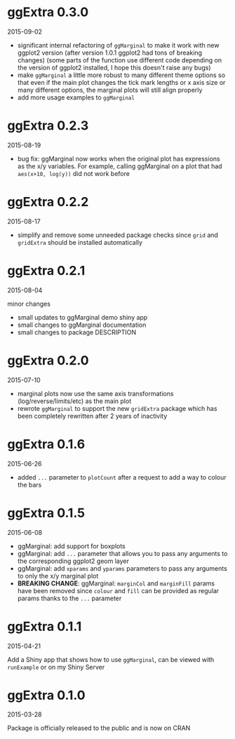 # ggExtra 0.3.0

2015-09-02

- significant internal refactoring of `ggMarginal` to make it work with new ggplot2 version (after version 1.0.1 ggplot2 had tons of breaking changes) (some parts of the function use different code depending on the version of ggplot2 installed, I hope this doesn't raise any bugs)
- make `ggMarginal` a little more robust to many different theme options so that even if the main plot changes the tick mark lengths or x axis size or many different options, the marginal plots will still align properly
- add more usage examples to `ggMarginal`

# ggExtra 0.2.3

2015-08-19

- bug fix: ggMarginal now works when the original plot has expressions as the x/y variables. For example, calling ggMarginal on a plot that had `aes(x+10, log(y))` did not work before

# ggExtra 0.2.2

2015-08-17

- simplify and remove some unneeded package checks since `grid` and `gridExtra` should be installed automatically

# ggExtra 0.2.1

2015-08-04

minor changes
- small updates to ggMarginal demo shiny app
- small changes to ggMarginal documentation
- small changes to package DESCRIPTION 

# ggExtra 0.2.0

2015-07-10

- marginal plots now use the same axis transformations (log/reverse/limits/etc) as the main plot
- rewrote `ggMarginal` to support the new `gridExtra` package which has been completely rewritten after 2 years of inactivity

# ggExtra 0.1.6

2015-06-26

- added `...` parameter to `plotCount` after a request to add a way to colour the bars

# ggExtra 0.1.5

2015-06-08

- ggMarginal: add support for boxplots  
- ggMarginal: add `...` parameter that allows you to pass any arguments to the
corresponding ggplot2 geom layer  
- ggMarginal: add `xparams` and `yparams` parameters to pass any arguments
to only the x/y marginal plot
- **BREAKING CHANGE**: ggMarginal: `marginCol` and `marginFill` params have been
removed since `colour` and `fill` can be provided as regular params thanks
to the `...` parameter

# ggExtra 0.1.1

2015-04-21

Add a Shiny app that shows how to use `ggMarginal`, can be viewed with
`runExample` or on my Shiny Server



# ggExtra 0.1.0

2015-03-28

Package is officially released to the public and is now on CRAN